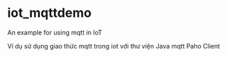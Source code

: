 # iot_mqttdemo
An example for using mqtt in IoT

Ví dụ sử dụng giao thức mqtt trong iot với thư viện Java mqtt Paho Client
